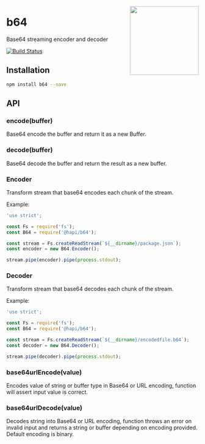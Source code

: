 <a href="http://hapijs.com"><img src="https://github.com/hapijs/assets/blob/master/images/family.svg" width="180px" align="right" /></a>

# b64

Base64 streaming encoder and decoder

[![Build Status](https://secure.travis-ci.org/hapijs/b64.png)](http://travis-ci.org/hapijs/b64)

## Installation

```sh
npm install b64 --save
```


## API

### encode(buffer)

Base64 encode the buffer and return it as a new Buffer.


### decode(buffer)

Base64 decode the buffer and return the result as a new buffer.


### Encoder

Transform stream that base64 encodes each chunk of the stream.

Example:

```js
'use strict';

const Fs = require('fs');
const B64 = require('@hapi/b64');

const stream = Fs.createReadStream(`${__dirname}/package.json`);
const encoder = new B64.Encoder();

stream.pipe(encoder).pipe(process.stdout);
```


### Decoder

Transform stream that base64 decodes each chunk of the stream.

Example:

```js
'use strict';

const Fs = require('fs');
const B64 = require('@hapi/b64');

const stream = Fs.createReadStream(`${__dirname}/encodedfile.b64`);
const decoder = new B64.Decoder();

stream.pipe(decoder).pipe(process.stdout);
```

### base64urlEncode(value)

Encodes value of string or buffer type in Base64 or URL encoding, function will assert input value is correct.

### base64urlDecode(value)

Decodes string into Base64 or URL encoding, function throws an error on invalid input and returns a string or buffer depending on encoding provided.  Default encoding is binary.
